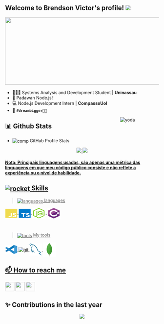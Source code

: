<!--    👋🏽Welcome  https://user-images.githubusercontent.com/82064724/147617882-0ae61fab-2b1e-4237-a61a-9a89bba4ced4.gif  -->



 ## Welcome to Brendson Victor's profile! <img src="https://media.giphy.com/media/hvRJCLFzcasrR4ia7z/giphy.gif" width="23">
<img height="220" width="850" src="https://cdna.artstation.com/p/assets/images/images/025/789/352/original/pixel-jeff-galaxy-far-far-away.gif?1586928273">


- 👨🏽‍💻 Systems Analysis and Development Student | **Uninassau**
- 💚 Padawan Node.js!
- 💻 Node.js Development Intern | **CompassoUol** <img width="15"  height="15" src="https://user-images.githubusercontent.com/56005421/152708030-773b2973-5f36-4a5e-98e6-d3819f13c098.png">
- 💭 **`#dreambigger🚀🧡`**


<img src="https://66.media.tumblr.com/tumblr_macx4vgB5f1rfjowdo1_500.gif"  width="127" align="right" alt="yoda">

<!--    📊stats  https://cdn.discordapp.com/attachments/696749484012601344/899839913615306773/babyyoda_icon-removebg.png  -->

## 📊 Github Stats
- <img align="center" alt="comp" height="20" width="20" src="https://cdn.discordapp.com/attachments/696749484012601344/899846768789958677/computer-screen.png"> GitHub Profile Stats

<div align="center">
  <a href="https://github.com/br3nds0n">
  <img height="138em" src="https://github-readme-stats.vercel.app/api?username=br3nds0n&show_icons=true&theme=dark&include_all_commits=true&count_private=true"/>
  <img height="138em" src="https://github-readme-stats.vercel.app/api/top-langs/?username=br3nds0n&layout=compact&langs_count=7&theme=dark"/>      
</div>
  
  <h4><b>Nota:</b> Principais linguagens usadas, são apenas uma métrica das linguagens em que meu código público consiste e não reflete a experiência ou o nível de habilidade.</h4>
 
<!--    🚀skills    -->
 
## <img align="center" alt="rocket" height="25" width="25" src="https://cdn.discordapp.com/attachments/696749484012601344/899811382114013215/startup.png"> Skills 
 
> <img align="center" alt="languages" height="20" width="20" src="https://cdn.discordapp.com/attachments/696749484012601344/899805228793208852/programador.png"> languages 

 <p>
 <!-- <img align="center" alt="HTML" height="30" width="40" src="https://raw.githubusercontent.com/devicons/devicon/master/icons/html5/html5-original.svg"> 
  <img align="center" alt="CSS" height="30" width="40" src="https://raw.githubusercontent.com/devicons/devicon/master/icons/css3/css3-original.svg"> -->
  <img align="center" alt="Js" height="30" width="40" src="https://raw.githubusercontent.com/devicons/devicon/master/icons/javascript/javascript-plain.svg">
  <img align="center" alt="Ts" height="30" width="40" src="https://github.com/devicons/devicon/blob/master/icons/typescript/typescript-plain.svg">
  <img align="center" alt="nodeJs" height="35" width="45" src="https://raw.githubusercontent.com/devicons/devicon/2ae2a900d2f041da66e950e4d48052658d850630/icons/nodejs/nodejs-original.svg">
  <img align="center" alt="Csharp" height="35" width="45" src="https://raw.githubusercontent.com/devicons/devicon/master/icons/csharp/csharp-original.svg">

 </p>
 
 <br/>

 
 <!--    🛠tools    -->
 
 > <img align="center" alt="tools" height="20" width="20" src="https://cdn.discordapp.com/attachments/696749484012601344/899806226026754068/tools.png"> My tools

 <p>
  <img align="center" alt="vs-code" height="30" width="40" src="https://github.com/devicons/devicon/blob/master/icons/vscode/vscode-original.svg">
  <img align="center" alt="git" height="30" width="40" src="https://raw.githubusercontent.com/jmnote/z-icons/master/svg/git.svg">
  <img align="center" alt="mysql" height="40" width="40" src="https://github.com/devicons/devicon/blob/master/icons/mysql/mysql-original.svg">
  <img align="center" alt="mongodb" height="47" width="42" src="https://github.com/devicons/devicon/blob/master/icons/mongodb/mongodb-original.svg">
 </p>
 
<!-- <br/>
 
 
    🌀frameworks    
 
  > <img align="center" alt="framework" height="20" width="20" src="https://cdn.discordapp.com/attachments/696749484012601344/899728257849630730/framework.png">  Frameworks
 
 <p><img align="center" alt="bootstrap" height="30" width="40" src="https://raw.githubusercontent.com/devicons/devicon/2ae2a900d2f041da66e950e4d48052658d850630/icons/bootstrap/bootstrap-original.svg"><p/> -->
  
 
<!--    📫to me    -->

## 📫 How to reach me

<p align="left">
   <a href="https://instagram.com/breendson/" alt="Instagram">
  <img height="30" width="30" src="https://cdn.discordapp.com/attachments/696749484012601344/899812069757583440/instagram.png"/></a>
  
   <a href="https://www.linkedin.com/in/brendson" alt="Linkedin">
  <img height="30" width="30" src="https://cdn.discordapp.com/attachments/696749484012601344/899812823943741490/linkedin_1.png" /></a>                                                                                                                                     
  <a href="mailto:brendson.net@gmail.com" alt="Gmail">
  <img height="30" width="30" src="https://cdn.discordapp.com/attachments/696749484012601344/899813317315555368/gmail.png" /></a> 
</p>
 
 <!-- 🐍snake height="200em" -->
 
 ## ✨ Contributions in the last year
 
 <p align="center"> <img src="https://github.com/br3nds0n/br3nds0n/blob/output/github-contribution-grid-snake.svg"> </p>
